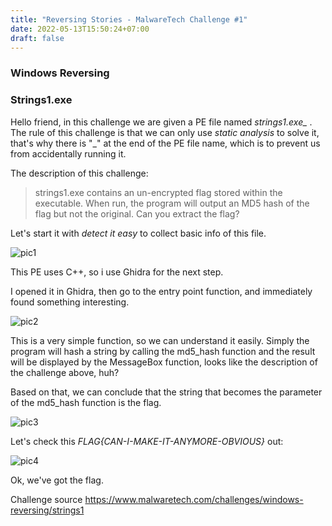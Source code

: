 ```yaml
---
title: "Reversing Stories - MalwareTech Challenge #1"
date: 2022-05-13T15:50:24+07:00
draft: false
---
```


### Windows Reversing
### Strings1.exe

Hello friend, in this challenge we are given a PE file named *strings1.exe_* .
The rule of this challenge is that we can only use *static analysis* to solve it, that's why there is "_" at the end of the PE file name, which is to prevent us from accidentally running it.

The description of this challenge:

> strings1.exe contains an un-encrypted flag stored within the executable. When run, the program will output an MD5 hash of the flag but not the original. Can you extract the flag?

Let's start it with *detect it easy* to collect basic info of this file.

![pic1](Snipaste_2022-05-13_17-30-02.jpg)

This PE uses C++, so i use Ghidra for the next step.

I opened it in Ghidra, then go to the entry point function, and immediately found something interesting.

![pic2](Snipaste_2022-05-13_21-03-27.jpg)

This is a very simple function, so we can understand it easily. Simply the program will hash a string by calling the md5_hash function and the result will be displayed by the MessageBox function, looks like the description of the challenge above, huh?

Based on that, we can conclude that the string that becomes the parameter of the md5_hash function is the flag.

![pic3](Snipaste_2022-05-13_21-28-43.jpg)

Let's check this *FLAG{CAN-I-MAKE-IT-ANYMORE-OBVIOUS}* out:

![pic4](Snipaste_2022-05-13_21-33-45.jpg)

Ok, we've got the flag.

Challenge source <https://www.malwaretech.com/challenges/windows-reversing/strings1>